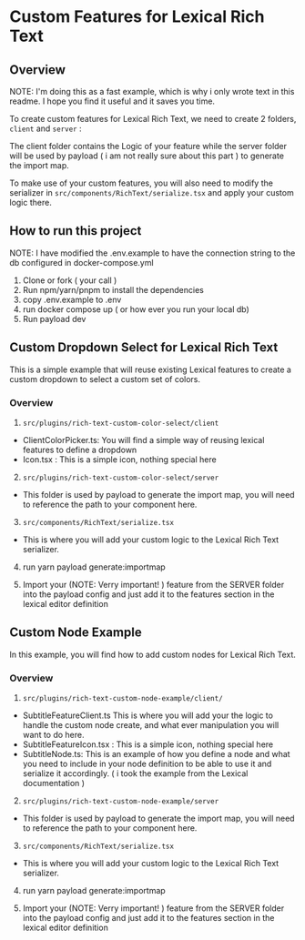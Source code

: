 # Custom Features for Lexical Rich Text

## Overview

NOTE: I'm doing this as a fast example, which is why i only wrote text in this readme. I hope you find it useful and it saves you time.

To create custom features for Lexical Rich Text, we need to create 2 folders, `client` and `server` :

The client folder contains the Logic of your feature while the server folder will be used by payload ( i am not really sure about this part ) to generate the import map.

To make use of your custom features, you will also need to modify the serializer in `src/components/RichText/serialize.tsx` and apply your custom logic there.

## How to run this project

NOTE: I have modified the .env.example to have the connection string to the db configured in docker-compose.yml

1. Clone or fork ( your call )
2. Run npm/yarn/pnpm to install the dependencies
3. copy .env.example to .env
4. run docker compose up ( or how ever you run your local db)
5. Run payload dev

## Custom Dropdown Select for Lexical Rich Text

This is a simple example that will reuse existing Lexical features to create a custom dropdown to select a custom set of colors.

### Overview

1. `src/plugins/rich-text-custom-color-select/client`

- ClientColorPicker.ts: You will find a simple way of reusing lexical features to define a dropdown
- Icon.tsx : This is a simple icon, nothing special here

2. `src/plugins/rich-text-custom-color-select/server`

- This folder is used by payload to generate the import map, you will need to reference the path to your component here.

3. `src/components/RichText/serialize.tsx`

- This is where you will add your custom logic to the Lexical Rich Text serializer.

4. run yarn payload generate:importmap

5. Import your (NOTE: Verry important! ) feature from the SERVER folder into the payload config and just add it to the features section in the lexical editor definition

## Custom Node Example

In this example, you will find how to add custom nodes for Lexical Rich Text.

### Overview

1. `src/plugins/rich-text-custom-node-example/client/`

- SubtitleFeatureClient.ts This is where you will add your the logic to handle the custom node create, and what ever manipulation you will want to do here.
- SubtitleFeatureIcon.tsx : This is a simple icon, nothing special here
- SubtitleNode.ts: This is an example of how you define a node and what you need to include in your node definition to be able to use it and serialize it accordingly. ( i took the example from the Lexical documentation )

2. `src/plugins/rich-text-custom-node-example/server`

- This folder is used by payload to generate the import map, you will need to reference the path to your component here.

3. `src/components/RichText/serialize.tsx`

- This is where you will add your custom logic to the Lexical Rich Text serializer.

4. run yarn payload generate:importmap

5. Import your (NOTE: Verry important! ) feature from the SERVER folder into the payload config and just add it to the features section in the lexical editor definition
